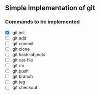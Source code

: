 ## Simple implementation of git

### Commands to be implemented
- [x] git init
- [ ] git add
- [ ] git commit
- [ ] git clone
- [ ] git hash-objects
- [ ] git cat-file
- [ ] git rm
- [ ] git push
- [ ] git branch
- [ ] git tag
- [ ] git checkout
